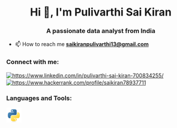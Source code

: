<h1 align="center">Hi 👋, I'm Pulivarthi Sai Kiran</h1>
<h3 align="center">A passionate data analyst from India</h3>

- 📫 How to reach me **saikiranpulivarthi13@gmail.com**

<h3 align="left">Connect with me:</h3>
<p align="left">
<a href="https://www.linkedin.com/in/pulivarthi-sai-kiran-700834255/" target="blank"><img align="center" src="https://raw.githubusercontent.com/rahuldkjain/github-profile-readme-generator/master/src/images/icons/Social/linked-in-alt.svg" alt="https://www.linkedin.com/in/pulivarthi-sai-kiran-700834255/" height="30" width="40" /></a>
<a href="https://www.hackerrank.com/https://www.hackerrank.com/profile/saikiran78937711" target="blank"><img align="center" src="https://raw.githubusercontent.com/rahuldkjain/github-profile-readme-generator/master/src/images/icons/Social/hackerrank.svg" alt="https://www.hackerrank.com/profile/saikiran78937711" height="30" width="40" /></a>
</p>

<h3 align="left">Languages and Tools:</h3>
<p align="left"> <a href="https://www.python.org" target="_blank" rel="noreferrer"> <img src="https://raw.githubusercontent.com/devicons/devicon/master/icons/python/python-original.svg" alt="python" width="40" height="40"/> </a> </p>

